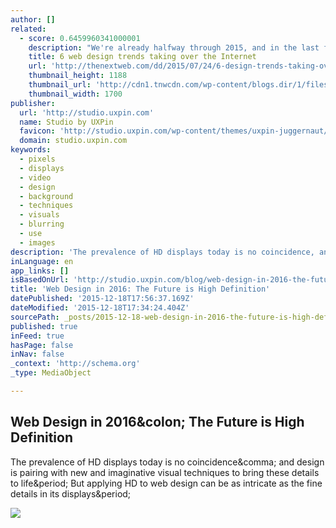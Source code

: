 ```yaml
---
author: []
related:
  - score: 0.6459960341000001
    description: "We're already halfway through 2015, and in the last few months we've seen many trends come and go. What has not gone, however, is the deliberate movement to get back to the basics without unnecessary features. The days of cluttered pages overflowing with information have passed, and they're being replaced by an increased focus on simplicity and user interface."
    title: 6 web design trends taking over the Internet
    url: 'http://thenextweb.com/dd/2015/07/24/6-design-trends-taking-over-the-web/'
    thumbnail_height: 1188
    thumbnail_url: 'http://cdn1.tnwcdn.com/wp-content/blogs.dir/1/files/2015/07/shutterstock_272654909.jpg'
    thumbnail_width: 1700
publisher:
  url: 'http://studio.uxpin.com'
  name: Studio by UXPin
  favicon: 'http://studio.uxpin.com/wp-content/themes/uxpin-juggernaut/img/favicon.ico'
  domain: studio.uxpin.com
keywords:
  - pixels
  - displays
  - video
  - design
  - background
  - techniques
  - visuals
  - blurring
  - use
  - images
description: 'The prevalence of HD displays today is no coincidence, and design is pairing with new and imaginative visual techniques to bring these details to life. But applying HD to web design can be as intricate as the fine details in its displays.'
inLanguage: en
app_links: []
isBasedOnUrl: 'http://studio.uxpin.com/blog/web-design-in-2016-the-future-is-high-definition/?utm_source=facebook&utm_medium=uxlink&utm_campaign=&utm_content=blog'
title: 'Web Design in 2016: The Future is High Definition'
datePublished: '2015-12-18T17:56:37.169Z'
dateModified: '2015-12-18T17:34:24.404Z'
sourcePath: _posts/2015-12-18-web-design-in-2016-the-future-is-high-definition.md
published: true
inFeed: true
hasPage: false
inNav: false
_context: 'http://schema.org'
_type: MediaObject

---
```

<article style=""><h1>Web Design in 2016&amp;colon; The Future is High Definition</h1><p>The prevalence of HD displays today is no coincidence&amp;comma; and design is pairing with new and imaginative visual techniques to bring these details to life&amp;period; But applying HD to web design can be as intricate as the fine details in its displays&amp;period;</p><img src="http://studio.uxpin.com/wp-content/uploads/2015/12/awwwards-sotd-Follow-your-Intuition-1.jpg" /></article>